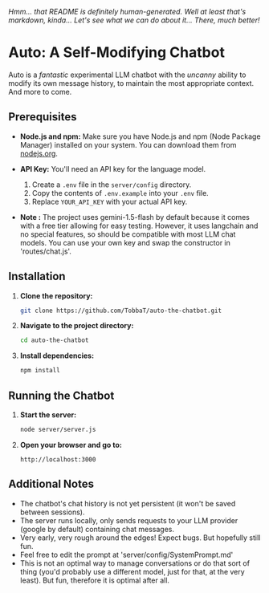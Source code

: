 *Hmm... that README is definitely human-generated. Well at least that's markdown, kinda... Let's see what we can do about it... There, much better!*

# Auto: A Self-Modifying Chatbot

Auto is a *fantastic* experimental LLM chatbot with the *uncanny* ability to modify its own message history, to maintain the most appropriate context. And more to come.


## Prerequisites

* **Node.js and npm:** Make sure you have Node.js and npm (Node Package Manager) installed on your system. You can download them from [nodejs.org](https://nodejs.org/).
* **API Key:**  You'll need an API key for the language model. 
    1. Create a `.env` file in the `server/config` directory.
    2. Copy the contents of `.env.example` into your `.env` file.
    3. Replace `YOUR_API_KEY` with your actual API key.

* **Note :** The project uses gemini-1.5-flash by default because it comes with a free tier allowing for easy testing. However, it uses langchain and no special features, so should be compatible with most LLM chat models. You can use your own key and swap the constructor in 'routes/chat.js'.

## Installation

1. **Clone the repository:**

   ```bash
   git clone https://github.com/TobbaT/auto-the-chatbot.git
   ```

2. **Navigate to the project directory:**

   ```bash
   cd auto-the-chatbot
   ```

3. **Install dependencies:**

   ```bash
   npm install
   ```

## Running the Chatbot

1. **Start the server:**

   ```bash
   node server/server.js 
   ```

2. **Open your browser and go to:**

   ```
   http://localhost:3000
   ```

## Additional Notes

* The chatbot's chat history is not yet persistent (it won't be saved between sessions).
* The server runs locally, only sends requests to your LLM provider (google by default) containing chat messages.
* Very early, very rough around the edges! Expect bugs. But hopefully still fun.
* Feel free to edit the prompt at 'server/config/SystemPrompt.md'
* This is not an optimal way to manage conversations or do that sort of thing (you'd probably use a different model, just for that, at the very least). But fun, therefore it is optimal after all.